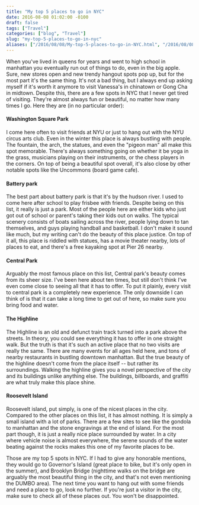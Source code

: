 ```yaml
---
title: "My top 5 places to go in NYC"
date: 2016-08-08 01:02:00 -0100
draft: false
tags: ["Travel"]
categories: ["blog", "Travel"]
slug: "my-top-5-places-to-go-in-nyc"
aliases: ["/2016/08/08/My-top-5-places-to-go-in-NYC.html", "/2016/08/08/My-top-5-places-to-go-in-NYC/"]
---
```


When you've lived in queens for years and went to high school in manhattan you eventually
run out of things to do, even in the big apple. Sure, new stores open and new trendy hangout
spots pop up, but for the most part it's the same thing. It's not a bad thing, but I always
end up asking myself if it's worth it anymore to visit Vanessa's in chinatown or Gong Cha
in midtown. Despite this, there are a few spots in NYC that I never get tired of visiting.
They're almost always fun or beautiful, no matter how many times I go. Here they are (in 
no particular order):

<h4>Washington Square Park</h4>

I come here often to visit friends at NYU or just to hang out with the NYU circus arts club.
Even in the winter this place is always bustling with people. The fountain, the arch, the statues,
and even the "pigeon man" all make this spot memorable. There's always something going on whether it
be yoga in the grass, musicians playing on their instruments, or the chess players in the corners.
On top of being a beautiful spot overall, it's also close by other notable spots like the Uncommons
(board game cafe).

<h4>Battery park</h4>

The best part about battery park is that it's by the hudson river. I used to come here after school
to play frisbee with friends. Despite being on this list, it really is just a park. Most of the people
here are either kids who just got out of school or parent's taking their kids out on walks. The typical
scenery consists of boats sailing across the river, people lying down to tan themselves, and guys
playing handball and basketball. I don't make it sound like much, but my writing can't do the 
beauty of this place justice. On top of it all, this place is riddled with statues, has a movie theater 
nearby, lots of places to eat, and there's a free kayaking spot at Pier 26 nearby.

<h4>Central Park</h4>

Arguably the most famous place on this list, Central park's beauty comes from its sheer size. I've
been here about ten times, but still don't think I've even come close to seeing all that it has to offer.
To put it plainly, every visit to central park is a completely new experience. The only downside I can
think of is that it can take a long time to get out of here, so make sure you bring food and water.

<h4>The Highline</h4>

The Highline is an old and defunct train track turned into a park above the streets. In theory, you could see 
everything it has to offer in one straight walk. But the truth is that it's such an active place that no
two visits are really the same. There are many events for all ages held here, and tons of nearby restaurants
in bustling downtown manhattan. But the true beauty of the highline doesn't come from the place itself -- but
rather its surroundings. Walking the highline gives you a novel perspective of the city and its buildings
unlike anything else. The buildings, billboards, and graffiti are what truly make this place shine.

<h4>Roosevelt Island</h4>

Roosevelt island, put simply, is one of the nicest places in the city. Compared to the other places on this 
list, it has almost nothing. It is simply a small island with a lot of parks. There are a few sites to see like the 
gondola to manhattan and the stone engravings at the end of island. For the most part though, it is just a
really nice place surrounded by water. In a city where vehicle noise is almost everywhere, the serene sounds of the 
water beating against the rocks makes this one of my favorite places to be.

Those are my top 5 spots in NYC. If I had to give any honorable mentions, they would 
go to Governor's Island (great place to bike, but it's only open in the summer), and 
Brooklyn Bridge (nighttime walks on the bridge are arguably the most beautiful thing
in the city, and that's not even mentioning the DUMBO area). The next time you want
to hang out with some friends and need a place to go, look no further. If you're just 
a visitor in the city, make sure to check all of these places out. You won't be 
disappointed.
